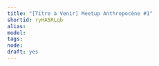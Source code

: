 ```yaml
---
title: "[Titre à Venir] Meetup Anthropocène #1"
shortid: ryHA5RLqb
alias: 
model: 
tags: 
node: 
draft: yes
--- 
```

 